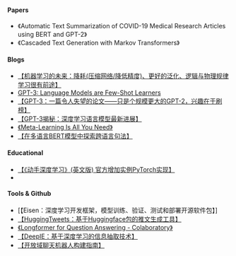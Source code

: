 #### Papers
- 《Automatic Text Summarization of COVID-19 Medical Research Articles using BERT and GPT-2》
- 《Cascaded Text Generation with Markov Transformers》


#### Blogs
- [【机器学习的未来：降耗(压缩网络/降低精度)、更好的泛化、逻辑与物理规律学习很有前途】](https://towardsdatascience.com/the-future-of-machine-learning-cd5b8b6e43cd)
- [GPT-3: Language Models are Few-Shot Learners](https://blog.inten.to/gpt-3-language-models-are-few-shot-learners-a13d1ae8b1f9)
- [【GPT-3：一篇令人失望的论文——只是个规模更大的GPT-2，兴趣在于刷榜】](https://www.lesswrong.com/posts/ZHrpjDc3CepSeeBuE/gpt-3-a-disappointing-paper)
- [【GPT-3揭秘：深度学习语言模型最新进展】](https://lambdalabs.com/blog/demystifying-gpt-3/)
- [《Meta-Learning Is All You Need》](https://medium.com/cracking-the-data-science-interview/meta-learning-is-all-you-need-3bd0bafdf289)
- [【在多语言BERT模型中探索跨语言句法】](http://ai.stanford.edu/blog/finding-crosslingual-syntax/)

#### Educational
- [【《动手深度学习》(英文版) 官方增加实例PyTorch实现】](https://d2l.ai/?u=1402400261&m=4512362508775675&cu=2949938754)
- 

#### Tools & Github
- [【Eisen：深度学习开发框架，模型训练、验证、测试和部署开源软件包】]
- [【HuggingTweets：基于Huggingface包的推文生成工具】](https://github.com/borisdayma/huggingtweets?u=1402400261&m=4511737753613522&cu=2949938754)
- [《Longformer for Question Answering - Colaboratory》](https://colab.research.google.com/github/patil-suraj/Notebooks/blob/master/longformer_qa_training.ipynb#scrollTo=PSmijkknSAoi)
- [【DeepIE：基于深度学习的信息抽取技术】](https://github.com/loujie0822/DeepIE?u=1402400261&m=4511376061730249&cu=2949938754)
- [【开放域聊天机器人构建指南】](https://medium.com/dair-ai/recipes-for-building-an-open-domain-chatbot-488e98f658a7)